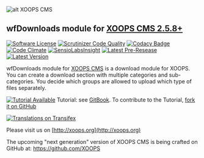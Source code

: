 ![alt XOOPS CMS](http://xoops.org/images/logoXoops4GithubRepository.png)
## wfDownloads module for  [XOOPS CMS 2.5.8+](https://xoops.org)
[![Software License](https://img.shields.io/badge/license-GPL-brightgreen.svg?style=flat)](LICENSE)
[![Scrutinizer Code Quality](https://img.shields.io/scrutinizer/g/mambax7/wfdownloads.svg?style=flat)](https://scrutinizer-ci.com/g/XoopsModules25x/wfdownloads/?branch=master)
[![Codacy Badge](https://api.codacy.com/project/badge/grade/2d27c0023ee54f0b9ba2b5d17a68b2a5)](https://www.codacy.com/app/XoopsModules25x/wfdownloads)
[![Code Climate](https://img.shields.io/codeclimate/github/XoopsModules25x/wfdownloads.svg?style=flat)](https://codeclimate.com/github/XoopsModules25x/wfdownloads)
[![SensioLabsInsight](https://insight.sensiolabs.com/projects/67218996-ceab-42dc-b191-34fba88ab542/mini.png)](https://insight.sensiolabs.com/projects/67218996-ceab-42dc-b191-34fba88ab542)
[![Latest Pre-Resease](https://img.shields.io/github/tag/XoopsModules25x/wfdownloads.svg?style=flat)](https://github.com/XoopsModules25x/wfdownloads/tags/)
[![Latest Version](https://img.shields.io/github/release/XoopsModules25x/wfdownloads.svg?style=flat)](https://github.com/XoopsModules25x/wfdownloads/releases/)

wfDownloads module for [XOOPS CMS](http://xoops.org) is a download module for XOOPS. You can create a download section with multiple categories and sub-categories. You decide which groups are allowed to upload which type of files separately.

[![Tutorial Available](http://xoops.org/images/tutorial-available-blue.svg)](https://www.gitbook.com/book/xoops/xoops-wfdownloads/) Tutorial: see [GitBook](https://www.gitbook.com/book/xoops/xoops-wfdownloads/).
To contribute to the Tutorial, [fork it on GitHub](https://github.com/XoopsDocs/wfdownloads-tutorial)

[![Translations on Transifex](http://xoops.org/images/translations-transifex-blue.svg)](https://www.transifex.com/xoops)

Please visit us on  [http://xoops.org](http://xoops.org)

The upcoming "next generation" version of XOOPS CMS is being crafted on GitHub at: https://github.com/XOOPS

